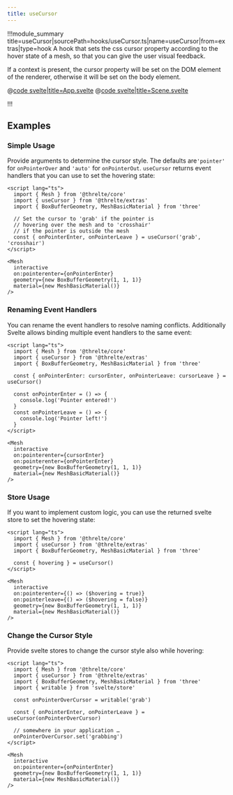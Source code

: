 ```yaml
---
title: useCursor
---
```


<script lang="ts">
import Example from '$examples/extras/use-cursor/App.svelte'
</script>

!!!module_summary title=useCursor|sourcePath=hooks/useCursor.ts|name=useCursor|from=extras|type=hook
A hook that sets the css cursor property according to the hover state of a mesh, so that you can give the user visual feedback.

If a context is present, the cursor property will be set on the DOM element of the renderer, otherwise it will be set on the body element.

<ExampleWrapper playgroundHref="/extras/use-cursor">
<Example />

<div slot="code">

@[code svelte|title=App.svelte](../../examples/extras/use-cursor/App.svelte)
@[code svelte|title=Scene.svelte](../../examples/extras/use-cursor/Scene.svelte)

</div>
</ExampleWrapper>

!!!

## Examples <!-- omit in toc -->

### Simple Usage

Provide arguments to determine the cursor style. The defaults are`'pointer'` for `onPointerOver` and `'auto'` for `onPointerOut`. `useCursor` returns event handlers that you can use to set the hovering state:

```svelte
<script lang="ts">
  import { Mesh } from '@threlte/core'
  import { useCursor } from '@threlte/extras'
  import { BoxBufferGeometry, MeshBasicMaterial } from 'three'

  // Set the cursor to 'grab' if the pointer is
  // hovering over the mesh and to 'crosshair'
  // if the pointer is outside the mesh
  const { onPointerEnter, onPointerLeave } = useCursor('grab', 'crosshair')
</script>

<Mesh
  interactive
  on:pointerenter={onPointerEnter}
  geometry={new BoxBufferGeometry(1, 1, 1)}
  material={new MeshBasicMaterial()}
/>
```

### Renaming Event Handlers

You can rename the event handlers to resolve naming conflicts. Additionally Svelte allows binding multiple event handlers to the same event:

```svelte
<script lang="ts">
  import { Mesh } from '@threlte/core'
  import { useCursor } from '@threlte/extras'
  import { BoxBufferGeometry, MeshBasicMaterial } from 'three'

  const { onPointerEnter: cursorEnter, onPointerLeave: cursorLeave } = useCursor()

  const onPointerEnter = () => {
    console.log('Pointer entered!')
  }
  const onPointerLeave = () => {
    console.log('Pointer left!')
  }
</script>

<Mesh
  interactive
  on:pointerenter={cursorEnter}
  on:pointerenter={onPointerEnter}
  geometry={new BoxBufferGeometry(1, 1, 1)}
  material={new MeshBasicMaterial()}
/>
```

### Store Usage

If you want to implement custom logic, you can use the returned svelte store to set the hovering state:

```svelte
<script lang="ts">
  import { Mesh } from '@threlte/core'
  import { useCursor } from '@threlte/extras'
  import { BoxBufferGeometry, MeshBasicMaterial } from 'three'

  const { hovering } = useCursor()
</script>

<Mesh
  interactive
  on:pointerenter={() => ($hovering = true)}
  on:pointerleave={() => ($hovering = false)}
  geometry={new BoxBufferGeometry(1, 1, 1)}
  material={new MeshBasicMaterial()}
/>
```

### Change the Cursor Style

Provide svelte stores to change the cursor style also while hovering:

```svelte
<script lang="ts">
  import { Mesh } from '@threlte/core'
  import { useCursor } from '@threlte/extras'
  import { BoxBufferGeometry, MeshBasicMaterial } from 'three'
  import { writable } from 'svelte/store'

  const onPointerOverCursor = writable('grab')

  const { onPointerEnter, onPointerLeave } = useCursor(onPointerOverCursor)

  // somewhere in your application …
  onPointerOverCursor.set('grabbing')
</script>

<Mesh
  interactive
  on:pointerenter={onPointerEnter}
  geometry={new BoxBufferGeometry(1, 1, 1)}
  material={new MeshBasicMaterial()}
/>
```
